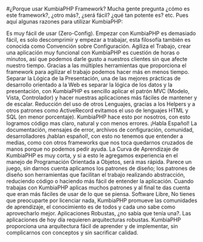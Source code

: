 #¿Porque usar KumbiaPHP Framework?
Mucha gente pregunta ¿cómo es este framework?, ¿otro más?, ¿será fácil? ¿qué tan potente es? etc. Pues aquí algunas razones para utilizar KumbiaPHP:

Es muy fácil de usar (Zero-Config). Empezar con KumbiaPHP es demasiado fácil, es solo descomprimir y empezar a trabajar, esta filosofía también es conocida como Convención sobre Configuración.
Agiliza el Trabajo, crear una aplicación muy funcional con KumbiaPHP es cuestión de horas o minutos, así que podemos darle gusto a nuestros clientes sin que afecte nuestro tiempo. Gracias a las múltiples herramientas que proporciona el framework para agilizar el trabajo podemos hacer más en menos tiempo.
Separar la Lógica de la Presentación, una de las mejores prácticas de desarrollo orientado a la Web es separar la lógica de los datos y la presentación, con KumbiaPHP es sencillo aplicar el patrón MVC (Modelo, Vista, Controlador) y hacer nuestras aplicaciones más fáciles de mantener y de escalar.
Reducción del uso de otros Lenguajes, gracias a los Helpers y a otros patrones como ActiveRecord evitamos el uso de lenguajes HTML y SQL (en menor porcentaje). KumbiaPHP hace esto por nosotros, con esto logramos código mas claro, natural y con menos errores.
¡Habla Español! La documentación, mensajes de error, archivos de configuración, comunidad, desarrolladores ¡hablan español!, con esto no tenemos que entender a medias, como con otros frameworks que nos toca quedarnos cruzados de manos porque no podemos pedir ayuda.
La Curva de Aprendizaje de KumbiaPHP es muy corta, y si a esto le agregamos experiencia en el manejo de Programación Orientada a Objetos, será mas rápida.
Parece un juego, sin darnos cuenta aplicamos los patrones de diseño; los patrones de diseño son herramientas que facilitan el trabajo realizando abstracción, reduciendo código o haciendo más fácil de entender la aplicación. Cuando trabajas con KumbiaPHP aplicas muchos patrones y al final te das cuenta que eran más fáciles de usar de lo que se piensa.
Software Libre, No tienes que preocuparte por licenciar nada, KumbiaPHP promueve las comunidades de aprendizaje, el conocimiento es de todos y cada uno sabe como aprovecharlo mejor.
Aplicaciones Robustas, ¿no sabía que tenía una?. Las aplicaciones de hoy día requieren arquitecturas robustas. KumbiaPHP proporciona una arquitectura fácil de aprender y de implementar, sin complicarnos con conceptos y sin sacrificar calidad.


